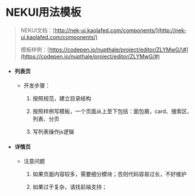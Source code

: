 # NEKUI用法模板

> NEKUI文档：[http://nek-ui.kaolafed.com/components/](http://nek-ui.kaolafed.com/components/)
>
> 模板样例：[https://codepen.io/nupthale/project/editor/ZLYMwG/\#](https://codepen.io/nupthale/project/editor/ZLYMwG/#)

* #### 列表页

  * 开发步骤：

    1. 按照规范，建立目录结构
    2. 按照样例写模板，一个页面从上至下包括：面包屑，card、搜索区、列表、分页

    3. 写列表操作js逻辑
* #### 详情页

  * 注意问题

    1. 如果页面内容较多，需要细分模块；否则代码容易过长，不好维护

    2. 如果过于复杂，请找前端支持；

  #### 



